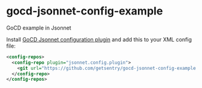 # gocd-jsonnet-config-example
GoCD example in Jsonnet

Install [GoCD Jsonnet configuration plugin](https://github.com/getsentry/gocd-jsonnet-config-plugin) and add this to your XML config file:

```xml
<config-repos>
  <config-repo plugin="jsonnet.config.plugin">
    <git url="https://github.com/getsentry/gocd-jsonnet-config-example.git" />
  </config-repo>
</config-repos>
```
